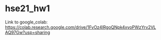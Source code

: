 # hse21_hw1

Link to google_colab: https://colab.research.google.com/drive/1FvOz4lRgoQNpk4xyoPWzYrv2VLAQ97Gw?usp=sharing
